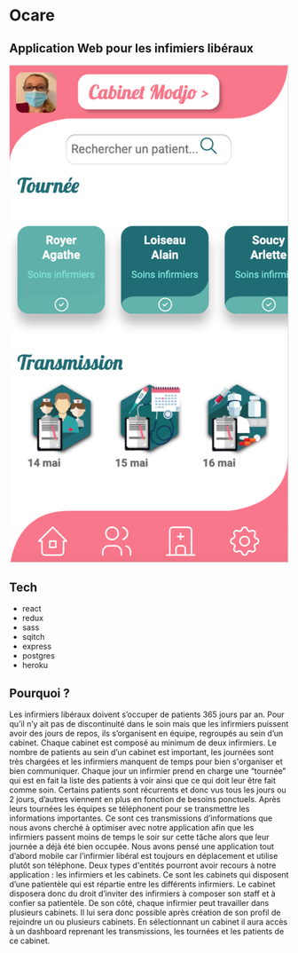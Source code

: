 # Ocare 

## Application Web pour les infimiers libéraux

![Ocare image](./Ocare.PNG "Ocare dashboard")

## Tech

  - react
  - redux
  - sass
  - sqitch
  - express
  - postgres
  - heroku

## Pourquoi ?

Les infirmiers libéraux doivent s’occuper de patients 365 jours par an.
Pour qu’il n’y ait pas de discontinuité dans le soin mais que les infirmiers puissent avoir des jours de repos, ils s’organisent en équipe, regroupés au sein d’un cabinet. 
Chaque cabinet est composé au minimum de deux infirmiers.
Le nombre de patients au sein d’un cabinet est important, les journées sont très chargées et les infirmiers manquent de temps pour bien s'organiser et bien communiquer. 
Chaque jour un infirmier prend en charge une “tournée” qui est en fait la liste des patients à voir ainsi que ce qui doit leur être fait comme soin. 
Certains patients sont récurrents et donc vus tous les jours ou 2 jours, d’autres viennent en plus en fonction de besoins ponctuels.
Après leurs tournées les équipes se téléphonent pour se transmettre les informations importantes. 
Ce sont ces transmissions d’informations que nous avons cherché à optimiser avec notre application afin que les infirmiers passent moins de temps le soir sur cette tâche alors que leur journée a déjà été bien occupée.
Nous avons pensé une application tout d’abord mobile car l’infirmier libéral est toujours en déplacement et utilise plutôt son téléphone.
Deux types d'entités pourront avoir recours à notre application : les infirmiers et les cabinets.
Ce sont les cabinets qui disposent d’une patientèle qui est répartie entre les différents infirmiers. 
Le cabinet disposera donc du droit d’inviter des infirmiers à composer son staff et à confier sa patientèle.
De son côté, chaque infirmier peut travailler dans plusieurs cabinets.
Il lui sera donc possible après création de son profil de rejoindre un ou plusieurs cabinets. 
En sélectionnant un cabinet il aura accès à un dashboard reprenant les transmissions, les tournées et les patients de ce cabinet.
